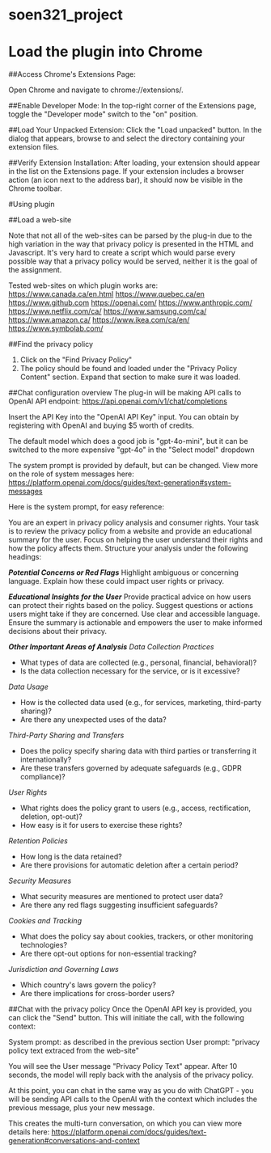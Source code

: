 # soen321_project
 
# Load the plugin into Chrome
##Access Chrome's Extensions Page:

Open Chrome and navigate to chrome://extensions/.

##Enable Developer Mode:
In the top-right corner of the Extensions page, toggle the "Developer mode" switch to the "on" position.

##Load Your Unpacked Extension:
Click the "Load unpacked" button.
In the dialog that appears, browse to and select the directory containing your extension files.

##Verify Extension Installation:
After loading, your extension should appear in the list on the Extensions page.
If your extension includes a browser action (an icon next to the address bar), it should now be visible in the Chrome toolbar.

#Using plugin

##Load a web-site

Note that not all of the web-sites can be parsed by the plug-in due to the high variation in the way that privacy policy is presented in the HTML and Javascript. It's very hard to create a script which would parse every possible way that a privacy policy would be served, neither it is the goal of the assignment.

Tested web-sites on which plugin works are:
https://www.canada.ca/en.html
https://www.quebec.ca/en
https://www.github.com
https://openai.com/
https://www.anthropic.com/
https://www.netflix.com/ca/
https://www.samsung.com/ca/
https://www.amazon.ca/
https://www.ikea.com/ca/en/
https://www.symbolab.com/

##Find the privacy policy

1. Click on the "Find Privacy Policy"
2. The policy should be found and loaded under the "Privacy Policy Content" section. Expand that section to make sure it was loaded.

##Chat configuration overview
The plug-in will be making API calls to OpenAI API endpoint:
https://api.openai.com/v1/chat/completions

Insert the API Key into the "OpenAI API Key" input. You can obtain by registering with OpenAI and buying $5 worth of credits.

The default model which does a good job is "gpt-4o-mini", but it can be switched to the more expensive "gpt-4o" in the "Select model" dropdown

The system prompt is provided by default, but can be changed.
View more on the role of system messages here:
https://platform.openai.com/docs/guides/text-generation#system-messages


Here is the system prompt, for easy reference:

You are an expert in privacy policy analysis and consumer rights. Your task is to review the privacy policy from a website and provide an educational summary for the user. Focus on helping the user understand their rights and how the policy affects them. Structure your analysis under the following headings:

***Potential Concerns or Red Flags***
Highlight ambiguous or concerning language.
Explain how these could impact user rights or privacy.

***Educational Insights for the User***
Provide practical advice on how users can protect their rights based on the policy.
Suggest questions or actions users might take if they are concerned.
Use clear and accessible language. Ensure the summary is actionable and empowers the user to make informed decisions about their privacy.

***Other Important Areas of Analysis***
*Data Collection Practices*
- What types of data are collected (e.g., personal, financial, behavioral)?
- Is the data collection necessary for the service, or is it excessive?

*Data Usage*
- How is the collected data used (e.g., for services, marketing, third-party sharing)?
- Are there any unexpected uses of the data?

*Third-Party Sharing and Transfers*
- Does the policy specify sharing data with third parties or transferring it internationally?
- Are these transfers governed by adequate safeguards (e.g., GDPR compliance)?

*User Rights*
- What rights does the policy grant to users (e.g., access, rectification, deletion, opt-out)?
- How easy is it for users to exercise these rights?

*Retention Policies*
- How long is the data retained?
- Are there provisions for automatic deletion after a certain period?

*Security Measures*
- What security measures are mentioned to protect user data?
- Are there any red flags suggesting insufficient safeguards?

*Cookies and Tracking*
- What does the policy say about cookies, trackers, or other monitoring technologies?
- Are there opt-out options for non-essential tracking?

*Jurisdiction and Governing Laws*
- Which country's laws govern the policy?
- Are there implications for cross-border users?

##Chat with the privacy policy
Once the OpenAI API key is provided, you can click the "Send" button.
This will initiate the call, with the following context:

System prompt: as described in the previous section
User prompt: "privacy policy text extraced from the web-site"

You will see the User message "Privacy Policy Text" appear. After 10 seconds, the model will reply back with the analysis of the privacy policy.

At this point, you can chat in the same way as you do with ChatGPT - you will be sending API calls to the OpenAI with the context which includes the previous message, plus your new message.

This creates the multi-turn conversation, on which you can view more details here:
https://platform.openai.com/docs/guides/text-generation#conversations-and-context






